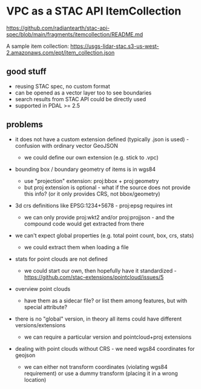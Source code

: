 
# VPC as a STAC API ItemCollection

https://github.com/radiantearth/stac-api-spec/blob/main/fragments/itemcollection/README.md

A sample item collection: https://usgs-lidar-stac.s3-us-west-2.amazonaws.com/ept/item_collection.json

## good stuff

- reusing STAC spec, no custom format
- can be opened as a vector layer too to see boundaries
- search results from STAC API could be directly used
- supported in PDAL >= 2.5


## problems

- it does not have a custom extension defined (typically .json is used) - confusion with ordinary vector GeoJSON
  - we could define our own extension (e.g. stick to .vpc)
  
- bounding box / boundary geometry of items is in wgs84
  - use "projection" extension: proj:bbox + proj:geometry
  - but proj extension is optional - what if the source does not provide this info? (or it only provides CRS, not bbox/geometry)
  
- 3d crs definitions like EPSG:1234+5678 - proj:epsg requires int
  - we can only provide proj:wkt2 and/or proj:projjson - and the compound code would get extracted from there
  
- we can't expect global properties (e.g. total point count, box, crs, stats)
  - we could extract them when loading a file
  
- stats for point clouds are not defined
  - we could start our own, then hopefully have it standardized - https://github.com/stac-extensions/pointcloud/issues/5
  
- overview point clouds
  - have them as a sidecar file? or list them among features, but with special attribute?

- there is no "global" version, in theory all items could have different versions/extensions
  - we can require a particular version and pointcloud+proj extensions

- dealing with point clouds without CRS - we need wgs84 coordinates for geojson
  - we can either not transform coordinates (violating wgs84 requirement) or use a dummy transform (placing it in a wrong location)

